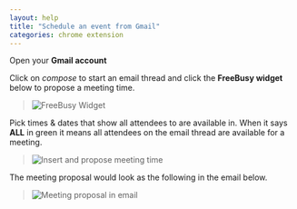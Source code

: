 ```yaml
---
layout: help
title: "Schedule an event from Gmail"
categories: chrome extension
---
```


Open your **Gmail account**

Click on *compose* to start an email thread and click the **FreeBusy widget** below to propose a meeting time.

>![FreeBusy Widget](https://imgur.com/vly1fAa.png)

Pick times & dates that show all attendees to are available in. When it says **ALL** in green it means all attendees on the email thread are available for a meeting.

 >![Insert and propose meeting time](https://imgur.com/bc4umkk.png)
 
 The meeting proposal would look as the following in the email below.

>![Meeting proposal in email](https://imgur.com/b6CRCwY.png)
